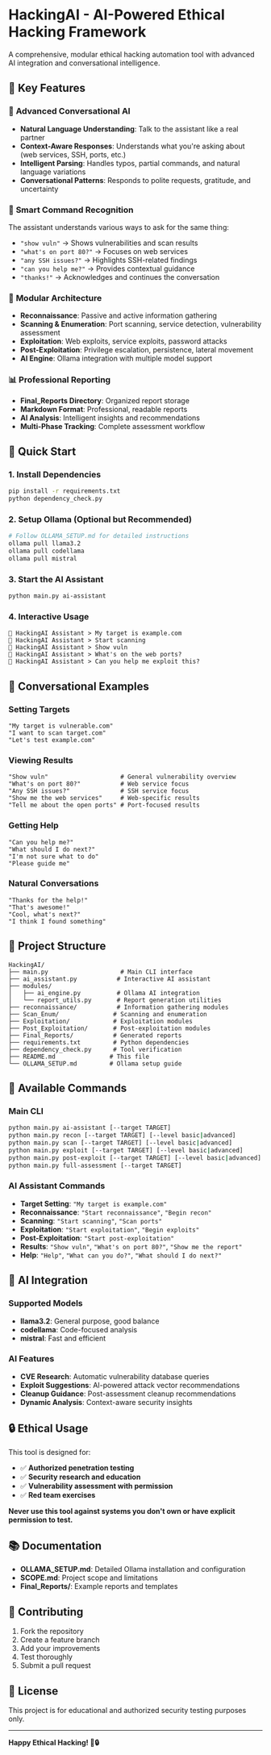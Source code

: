 # HackingAI - AI-Powered Ethical Hacking Framework

A comprehensive, modular ethical hacking automation tool with advanced AI integration and conversational intelligence.

## 🌟 Key Features

### 🤖 **Advanced Conversational AI**
- **Natural Language Understanding**: Talk to the assistant like a real partner
- **Context-Aware Responses**: Understands what you're asking about (web services, SSH, ports, etc.)
- **Intelligent Parsing**: Handles typos, partial commands, and natural language variations
- **Conversational Patterns**: Responds to polite requests, gratitude, and uncertainty

### 🎯 **Smart Command Recognition**
The assistant understands various ways to ask for the same thing:
- `"show vuln"` → Shows vulnerabilities and scan results
- `"what's on port 80?"` → Focuses on web services
- `"any SSH issues?"` → Highlights SSH-related findings
- `"can you help me?"` → Provides contextual guidance
- `"thanks!"` → Acknowledges and continues the conversation

### 🔧 **Modular Architecture**
- **Reconnaissance**: Passive and active information gathering
- **Scanning & Enumeration**: Port scanning, service detection, vulnerability assessment
- **Exploitation**: Web exploits, service exploits, password attacks
- **Post-Exploitation**: Privilege escalation, persistence, lateral movement
- **AI Engine**: Ollama integration with multiple model support

### 📊 **Professional Reporting**
- **Final_Reports Directory**: Organized report storage
- **Markdown Format**: Professional, readable reports
- **AI Analysis**: Intelligent insights and recommendations
- **Multi-Phase Tracking**: Complete assessment workflow

## 🚀 Quick Start

### 1. Install Dependencies
```bash
pip install -r requirements.txt
python dependency_check.py
```

### 2. Setup Ollama (Optional but Recommended)
```bash
# Follow OLLAMA_SETUP.md for detailed instructions
ollama pull llama3.2
ollama pull codellama
ollama pull mistral
```

### 3. Start the AI Assistant
```bash
python main.py ai-assistant
```

### 4. Interactive Usage
```
🤖 HackingAI Assistant > My target is example.com
🤖 HackingAI Assistant > Start scanning
🤖 HackingAI Assistant > Show vuln
🤖 HackingAI Assistant > What's on the web ports?
🤖 HackingAI Assistant > Can you help me exploit this?
```

## 🎯 Conversational Examples

### Setting Targets
```
"My target is vulnerable.com"
"I want to scan target.com"
"Let's test example.com"
```

### Viewing Results
```
"Show vuln"                    # General vulnerability overview
"What's on port 80?"           # Web service focus
"Any SSH issues?"              # SSH service focus
"Show me the web services"     # Web-specific results
"Tell me about the open ports" # Port-focused results
```

### Getting Help
```
"Can you help me?"
"What should I do next?"
"I'm not sure what to do"
"Please guide me"
```

### Natural Conversations
```
"Thanks for the help!"
"That's awesome!"
"Cool, what's next?"
"I think I found something"
```

## 📁 Project Structure

```
HackingAI/
├── main.py                    # Main CLI interface
├── ai_assistant.py           # Interactive AI assistant
├── modules/
│   ├── ai_engine.py          # Ollama AI integration
│   └── report_utils.py       # Report generation utilities
├── reconnaissance/           # Information gathering modules
├── Scan_Enum/               # Scanning and enumeration
├── Exploitation/            # Exploitation modules
├── Post_Exploitation/       # Post-exploitation modules
├── Final_Reports/           # Generated reports
├── requirements.txt         # Python dependencies
├── dependency_check.py      # Tool verification
├── README.md               # This file
└── OLLAMA_SETUP.md         # Ollama setup guide
```

## 🔧 Available Commands

### Main CLI
```bash
python main.py ai-assistant [--target TARGET]
python main.py recon [--target TARGET] [--level basic|advanced]
python main.py scan [--target TARGET] [--level basic|advanced]
python main.py exploit [--target TARGET] [--level basic|advanced]
python main.py post-exploit [--target TARGET] [--level basic|advanced]
python main.py full-assessment [--target TARGET]
```

### AI Assistant Commands
- **Target Setting**: `"My target is example.com"`
- **Reconnaissance**: `"Start reconnaissance"`, `"Begin recon"`
- **Scanning**: `"Start scanning"`, `"Scan ports"`
- **Exploitation**: `"Start exploitation"`, `"Begin exploits"`
- **Post-Exploitation**: `"Start post-exploitation"`
- **Results**: `"Show vuln"`, `"What's on port 80?"`, `"Show me the report"`
- **Help**: `"Help"`, `"What can you do?"`, `"What should I do next?"`

## 🧠 AI Integration

### Supported Models
- **llama3.2**: General purpose, good balance
- **codellama**: Code-focused analysis
- **mistral**: Fast and efficient

### AI Features
- **CVE Research**: Automatic vulnerability database queries
- **Exploit Suggestions**: AI-powered attack vector recommendations
- **Cleanup Guidance**: Post-assessment cleanup recommendations
- **Dynamic Analysis**: Context-aware security insights

## 🔒 Ethical Usage

This tool is designed for:
- ✅ **Authorized penetration testing**
- ✅ **Security research and education**
- ✅ **Vulnerability assessment with permission**
- ✅ **Red team exercises**

**Never use this tool against systems you don't own or have explicit permission to test.**

## 📚 Documentation

- **OLLAMA_SETUP.md**: Detailed Ollama installation and configuration
- **SCOPE.md**: Project scope and limitations
- **Final_Reports/**: Example reports and templates

## 🤝 Contributing

1. Fork the repository
2. Create a feature branch
3. Add your improvements
4. Test thoroughly
5. Submit a pull request

## 📄 License

This project is for educational and authorized security testing purposes only.

---

**Happy Ethical Hacking! 🎯🔒** 